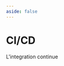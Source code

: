 ```yaml
---
aside: false
---
```


# CI/CD

L'integration continue

<ClientOnly>
<SlidesDeck src="cicd" />
</ClientOnly>
